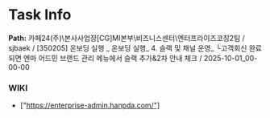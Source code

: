 # Task Info

**Path:** 카페24(주)\본사사업장\[CG]MI본부\비즈니스센터\엔터프라이즈코칭2팀 / sjbaek / [350205] 온보딩 실행 _ 온보딩 실행_ 4. 슬랙 및 채널 운영_ └고객회신 완료되면 엔마 어드민 브랜드 관리 메뉴에서 슬랙 추가&2차 안내 체크 / 2025-10-01_00-00-00

### WIKI
- ["https://enterprise-admin.hanpda.com/"]

